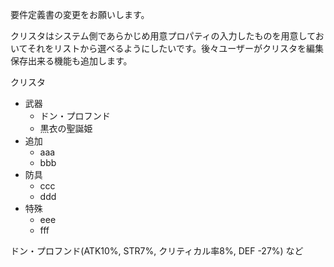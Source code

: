 要件定義書の変更をお願いします。

クリスタはシステム側であらかじめ用意プロパティの入力したものを用意しておいてそれをリストから選べるようにしたいです。後々ユーザーがクリスタを編集保存出来る機能も追加します。

クリスタ
- 武器
  - ドン・プロフンド
  - 黒衣の聖誕姫
- 追加
  - aaa
  - bbb
- 防具
  - ccc
  - ddd
- 特殊
  - eee
  - fff

ドン・プロフンド(ATK10%, STR7%, クリティカル率8%, DEF -27%) など